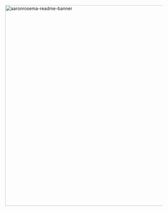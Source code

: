 <img width="2560" height="642" alt="aaronrosema-readme-banner" src="https://github.com/user-attachments/assets/0af6b205-a536-435d-a577-e74177a1a729" />

<!---
aaronrosema/aaronrosema is a ✨ special ✨ repository because its `README.md` (this file) appears on your GitHub profile.
You can click the Preview link to take a look at your changes.
--->
